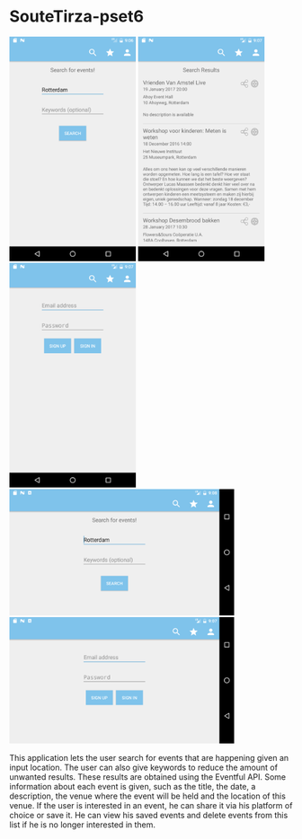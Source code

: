# SouteTirza-pset6

<img src="/doc/search_portrait.png" width="225">
<img src="/doc/result_portrait.png" width="225">
<img src="/doc/account_portrait.png" width="225">
<img src="/doc/search_landscape.png" height="225">
<img src="/doc/account_landscape.png" height="225">

This application lets the user search for events that are happening given an input location.
The user can also give keywords to reduce the amount of unwanted results. These results are obtained using the Eventful API.
Some information about each event is given, such as the title, the date, a description, the venue where the event will be held and the location of
this venue. If the user is interested in an event, he can share it via his platform
of choice or save it. He can view his saved events and delete events from this list if he is no longer interested in them.
